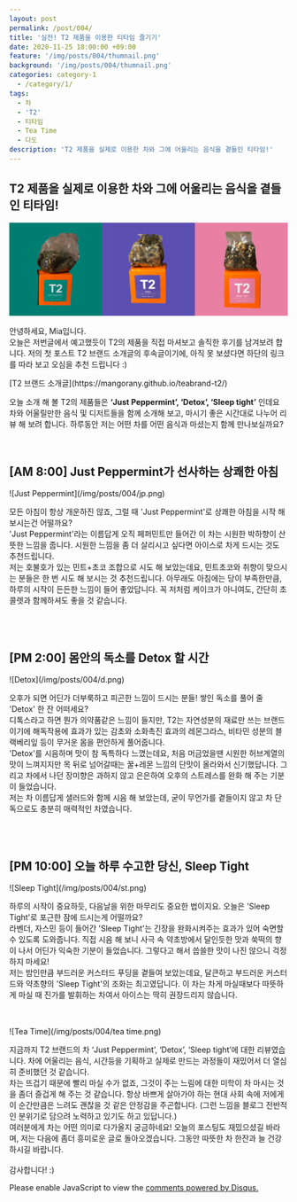 ```yaml
---
layout: post
permalink: /post/004/
title: '실전! T2 제품을 이용한 티타임 즐기기'
date: 2020-11-25 18:00:00 +09:00
feature: '/img/posts/004/thumnail.png'
background: '/img/posts/004/thumnail.png'
categories: category-1
  - /category/1/
tags:
  - 차
  - 'T2'
  - 티타임
  - Tea Time
  - 다도
description: 'T2 제품을 실제로 이용한 차와 그에 어울리는 음식을 곁들인 티타임!'
---
```

## T2 제품을 실제로 이용한 차와 그에 어울리는 음식을 곁들인 티타임!
![Tea Product](/img/posts/004/tea.png)
<p>안녕하세요, Mia입니다.<br>
오늘은 저번글에서 예고했듯이 T2의 제품을 직접 마셔보고 솔직한 후기를 남겨보려 합니다.
저의 첫 포스트 T2 브랜드 소개글의 후속글이기에, 아직 못 보셨다면 하단의 링크를 따라 보고 오심을 추천 드립니다 :)</p>
[T2 브랜드 소개글](https://mangorany.github.io/teabrand-t2/)
<p>오늘 소개 해 볼 T2의 제품들은 <b>‘Just Peppermint’, ‘Detox’, ‘Sleep tight’</b> 인데요 차와 어울릴만한 음식 및 디저트들을 함께 소개해 보고, 마시기 좋은 시간대로 나누어 리뷰 해 보려 합니다. 하루동안 저는 어떤 차를 어떤 음식과 마셨는지 함께 만나보실까요?</p>
<br>

<h2>[AM 8:00] Just Peppermint가 선사하는 상쾌한 아침</h2>
![Just Peppermint](/img/posts/004/jp.png)
<p>모든 아침이 항상 개운하진 않죠, 그럴 때 'Just Peppermint'로 상쾌한 아침을 시작 해 보시는건 어떨까요?<br> 'Just Peppermint'라는 이름답게 오직 페퍼민트만 들어간 이 차는 시원한 박하향이 산뜻한 느낌을 줍니다. 시원한 느낌을 좀 더 살리시고 싶다면 아이스로 차게 드시는 것도 추천드립니다.<br>
저는 호불호가 있는 민트+초코 조합으로 시도 해 보았는데요, 민트초코와 취향이 맞으시는 분들은 한 번 시도 해 보시는 것 추천드립니다. 아무래도 아침에는 당이 부족한만큼, 하루의 시작이 든든한 느낌이 들어 좋았답니다. 꼭 저처럼 케이크가 아니여도, 간단히 초콜렛과 함께하셔도 좋을 것 같습니다.</p>
<br>
<br>
<h2>[PM 2:00] 몸안의 독소를 Detox 할 시간</h2>
![Detox](/img/posts/004/d.png)
<p>오후가 되면 어딘가 더부룩하고 피곤한 느낌이 드시는 분들! 쌓인 독소를 풀어 줄 'Detox' 한 잔 어떠세요?<br>
디톡스라고 하면 뭔가 의약품같은 느낌이 들지만, T2는 자연성분의 재료만 쓰는 브랜드이기에 해독작용에 효과가 있는 감초와 소화촉진 효과의 레몬그라스, 비타민 성분의 블랙베리잎 등이 무거운 몸을 편안하게 풀어줍니다.<br>
'Detox'를 시음하며 맛이 참 독특하다 느꼈는데요, 처음 머금었을땐 시원한 허브계열의 맛이 느껴지지만 목 뒤로 넘어갈때는 꿀+레몬 느낌의 단맛이 올라와서 신기했답니다. 그리고 차에서 나던 장미향은 과하지 않고 은은하여 오후의 스트레스를 완화 해 주는 기분이 들었습니다. <br>
저는 차 이름답게 샐러드와 함께 시음 해 보았는데, 굳이 무언가를 곁들이지 않고 차 단독으로도 충분히 매력적인 차였습니다.</p>
<br>
<br>
<h2>[PM 10:00] 오늘 하루 수고한 당신, Sleep Tight</h2>
![Sleep Tight](/img/posts/004/st.png)
<p>하루의 시작이 중요하듯, 다음날을 위한 마무리도 중요한 법이지요. 오늘은 'Sleep Tight'로 포근한 잠에 드시는게 어떨까요?<br>
라벤더, 자스민 등이 들어간 'Sleep Tight'는 긴장을 완화시켜주는 효과가 있어 숙면할 수 있도록 도와줍니다. 직접 시음 해 보니 사극 속 약초방에서 달인듯한 맛과 쑥떡의 향이 나서 어딘가 익숙한 기분이 들었습니다. 그렇다고 해서 씁쓸한 맛이 나진 않으니 걱정하지 마세요!<br>
저는 밤인만큼 부드러운 커스터드 푸딩을 곁들여 보았는데요, 달큰하고 부드러운 커스터드와 약초향의 'Sleep Tight'의 조화는 최고였답니다. 이 차는 차게 마실때보다 따뜻하게 마실 때 진가를 발휘하는 차여서 아이스는 딱히 권장드리지 않습니다.</p>
<br>
<br>
![Tea Time](/img/posts/004/tea time.png)
<p>지금까지 T2 브랜드의 차 ‘Just Peppermint’, ‘Detox’, ‘Sleep tight’에 대한 리뷰였습니다. 차에 어울리는 음식, 시간등을 기획하고 실제로 만드는 과정들이 재밌어서 더 열심히 준비했던 것 같습니다.<br>
차는 뜨겁기 때문에 빨리 마실 수가 없죠, 그것이 주는 느림에 대한 미학이 차 마시는 것을 좀더 즐겁게 해 주는 것 같습니다. 항상 바쁘게 살아가야 하는 현대 사회 속에 저에게 이 순간만큼은 느려도 괜찮을 것 같은 안정감을 주곤합니다. (그런 느낌을 블로그 전반적인 분위기로 담으려 노력하고 있기도 하고 있답니다.)<br>
여러분에게 차는 어떤 의미로 다가올지 궁금하네요! 오늘의 포스팅도 재밌으셨길 바라며, 저는 다음에 좀더 흥미로운 글로 돌아오겠습니다. 그동안 따뜻한 차 한잔과 늘 건강하시길 바랍니다.<br><br>
감사합니다! :)</p>

<div id="disqus_thread"></div>
<script>

/**
*  RECOMMENDED CONFIGURATION VARIABLES: EDIT AND UNCOMMENT THE SECTION BELOW TO INSERT DYNAMIC VALUES FROM YOUR PLATFORM OR CMS.
*  LEARN WHY DEFINING THESE VARIABLES IS IMPORTANT: https://disqus.com/admin/universalcode/#configuration-variables*/
/*
var disqus_config = function () {
this.page.url = PAGE_URL;  // Replace PAGE_URL with your page's canonical URL variable
this.page.identifier = PAGE_IDENTIFIER; // Replace PAGE_IDENTIFIER with your page's unique identifier variable
};
*/
(function() { // DON'T EDIT BELOW THIS LINE
var d = document, s = d.createElement('script');
s.src = 'https://mangorany.disqus.com/embed.js';
s.setAttribute('data-timestamp', +new Date());
(d.head || d.body).appendChild(s);
})();
</script>
<noscript>Please enable JavaScript to view the <a href="https://disqus.com/?ref_noscript">comments powered by Disqus.</a></noscript>
